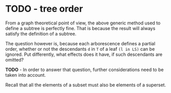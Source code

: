 
<!-- ======================================================================= -->
# TODO - tree order

From a graph theoretical point of view, the above generic method used to define
a subtree is perfectly fine. That is because the result will always satisfy the
definition of a subtree.

The question however is, because each arborescence defines a partial order,
whether or not the descendants `d` in `T` of a leaf `(l in LS)` can be ignored.
Put differently, what effects does it have, if such descendants are omitted?

**TODO** - In order to answer that question,
further considerations need to be taken into account.

Recall that all the elements of a subset must also be elements of a superset.

